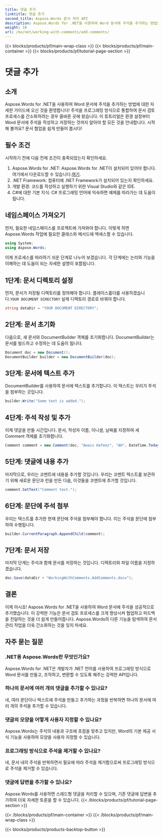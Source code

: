 ```yaml
---
title: 댓글 추가
linktitle: 댓글 추가
second_title: Aspose.Words 문서 처리 API
description: Aspose.Words for .NET을 사용하여 Word 문서에 주석을 추가하는 방법을 가이드와 함께 알아보세요. 손쉽게 문서 협업 프로세스를 개선하세요.
weight: 10
url: /ko/net/working-with-comments/add-comments/
---
```


{{< blocks/products/pf/main-wrap-class >}}
{{< blocks/products/pf/main-container >}}
{{< blocks/products/pf/tutorial-page-section >}}

# 댓글 추가

## 소개

Aspose.Words for .NET을 사용하여 Word 문서에 주석을 추가하는 방법에 대한 자세한 가이드에 오신 것을 환영합니다! 주석을 프로그래밍 방식으로 통합하여 문서 검토 프로세스를 간소화하려는 경우 올바른 곳에 왔습니다. 이 튜토리얼은 환경 설정부터 Word 문서에 주석을 작성하고 저장하는 것까지 알아야 할 모든 것을 안내합니다. 시작해 볼까요? 문서 협업을 쉽게 만들어 봅시다!

## 필수 조건

시작하기 전에 다음 전제 조건이 충족되었는지 확인하세요.

1. Aspose.Words for .NET: Aspose.Words for .NET이 설치되어 있어야 합니다. 여기에서 다운로드할 수 있습니다.[여기](https://releases.aspose.com/words/net/).
2. .NET Framework: 컴퓨터에 .NET Framework가 설치되어 있는지 확인하세요.
3. 개발 환경: 코드를 작성하고 실행하기 위한 Visual Studio와 같은 IDE.
4. C#에 대한 기본 지식: C# 프로그래밍 언어에 익숙하면 예제를 따라가는 데 도움이 됩니다.

## 네임스페이스 가져오기

먼저, 필요한 네임스페이스를 프로젝트에 가져와야 합니다. 이렇게 하면 Aspose.Words 작업에 필요한 클래스와 메서드에 액세스할 수 있습니다.

```csharp
using System;
using Aspose.Words;
```

이제 프로세스를 따라하기 쉬운 단계로 나누어 보겠습니다. 각 단계에는 논리와 기능을 이해하는 데 도움이 되는 자세한 설명이 포함됩니다.

## 1단계: 문서 디렉토리 설정

 먼저, 문서가 저장될 디렉토리를 정의해야 합니다. 플레이스홀더를 사용하겠습니다.`YOUR DOCUMENT DIRECTORY` 실제 디렉토리 경로로 바꿔야 합니다.

```csharp
string dataDir = "YOUR DOCUMENT DIRECTORY";
```

## 2단계: 문서 초기화

다음으로, 새 문서와 DocumentBuilder 객체를 초기화합니다. DocumentBuilder는 문서를 빌드하고 수정하는 데 도움이 됩니다.

```csharp
Document doc = new Document();
DocumentBuilder builder = new DocumentBuilder(doc);
```

## 3단계: 문서에 텍스트 추가

DocumentBuilder를 사용하여 문서에 텍스트를 추가합니다. 이 텍스트는 우리가 주석을 첨부하는 곳입니다.

```csharp
builder.Write("Some text is added.");
```

## 4단계: 주석 작성 및 추가

이제 댓글을 만들 시간입니다. 문서, 작성자 이름, 이니셜, 날짜를 지정하여 새 Comment 객체를 초기화합니다.

```csharp
Comment comment = new Comment(doc, "Awais Hafeez", "AH", DateTime.Today);
```

## 5단계: 댓글에 내용 추가

마지막으로, 우리는 코멘트에 내용을 추가할 것입니다. 우리는 코멘트 텍스트를 보관하기 위해 새로운 문단과 런을 만든 다음, 이것들을 코멘트에 추가할 것입니다.

```csharp
comment.SetText("Comment text.");
```

## 6단계: 문단에 주석 첨부

우리는 텍스트를 추가한 현재 문단에 주석을 첨부해야 합니다. 이는 주석을 문단에 첨부하여 수행됩니다.

```csharp
builder.CurrentParagraph.AppendChild(comment);
```

## 7단계: 문서 저장

마지막 단계는 주석과 함께 문서를 저장하는 것입니다. 디렉토리와 파일 이름을 지정하겠습니다.

```csharp
doc.Save(dataDir + "WorkingWithComments.AddComments.docx");
```

## 결론

이제 아시죠! Aspose.Words for .NET을 사용하여 Word 문서에 주석을 성공적으로 추가했습니다. 이 강력한 기능은 문서 검토 프로세스를 크게 향상시켜 협업하고 피드백을 전달하는 것을 더 쉽게 만들어줍니다. Aspose.Words의 다른 기능을 탐색하여 문서 관리 작업을 더욱 간소화하는 것을 잊지 마세요.

## 자주 묻는 질문

### .NET용 Aspose.Words란 무엇인가요?

Aspose.Words for .NET은 개발자가 .NET 언어를 사용하여 프로그래밍 방식으로 Word 문서를 만들고, 조작하고, 변환할 수 있도록 해주는 강력한 API입니다.

### 하나의 문서에 여러 개의 댓글을 추가할 수 있나요?

네, 여러 문단이나 텍스트에 주석을 만들고 추가하는 과정을 반복하면 하나의 문서에 여러 개의 주석을 추가할 수 있습니다.

### 댓글의 모양을 어떻게 사용자 지정할 수 있나요?

Aspose.Words는 주석의 내용과 구조에 초점을 맞추고 있지만, Word의 기본 제공 서식 기능을 사용하여 모양을 사용자 지정할 수 있습니다.

### 프로그래밍 방식으로 주석을 제거할 수 있나요?

네, 문서 내의 주석을 반복하면서 필요에 따라 주석을 제거함으로써 프로그래밍 방식으로 주석을 제거할 수 있습니다.

### 댓글에 답변을 추가할 수 있나요?

Aspose.Words를 사용하면 스레드형 댓글을 처리할 수 있으며, 기존 댓글에 답변을 추가하여 더욱 자세한 토론을 할 수 있습니다.
{{< /blocks/products/pf/tutorial-page-section >}}

{{< /blocks/products/pf/main-container >}}
{{< /blocks/products/pf/main-wrap-class >}}

{{< blocks/products/products-backtop-button >}}
